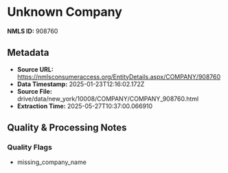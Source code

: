 # Unknown Company

**NMLS ID:** 908760

## Metadata
- **Source URL:** https://nmlsconsumeraccess.org/EntityDetails.aspx/COMPANY/908760
- **Data Timestamp:** 2025-01-23T12:16:02.172Z
- **Source File:** drive/data/new_york/10008/COMPANY/COMPANY_908760.html
- **Extraction Time:** 2025-05-27T10:37:00.066910

## Quality & Processing Notes
### Quality Flags
- missing_company_name
